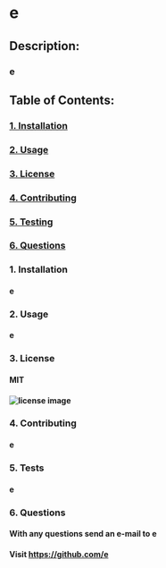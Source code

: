 # e
  ## Description:
  ### e
  ## Table of Contents:
  ###     [1. Installation](#Installation)
  ###     [2. Usage](#Usage)
  ###     [3. License](#License)
  ###     [4. Contributing](#Contributing)
  ###     [5. Testing](#Tests)
  ###     [6. Questions](#Questions)

  ### 1. Installation
  #### e

  ### 2. Usage
  #### e

  ### 3. License
  #### MIT
  #### ![license image](https://img.shields.io/badge/label=license&message=MIT&color=orange)

  ### 4. Contributing
  #### e

  ### 5. Tests
  #### e

  ### 6. Questions
  #### With any questions send an e-mail to e
  #### Visit https://github.com/e


